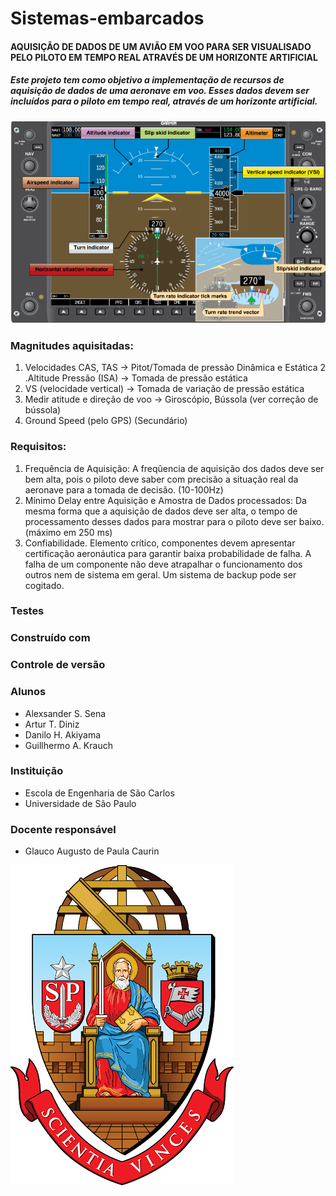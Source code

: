 # Sistemas-embarcados

#### AQUISIÇÃO DE DADOS DE UM AVIÃO EM VOO PARA SER VISUALISADO PELO PILOTO EM TEMPO REAL ATRAVÉS DE UM HORIZONTE ARTIFICIAL

##### Este projeto tem como objetivo a implementação de recursos de aquisição de dados de uma aeronave em voo. Esses dados devem ser incluídos para o piloto em tempo  real, através de um horizonte artificial.

![Horizonte Artificial](https://github.com/Alexsander-Sena/Sistemas-embarcados/blob/main/horizonte%20artificial.png)

### Magnitudes aquisitadas:
  1. Velocidades CAS, TAS -> Pitot/Tomada de pressão Dinâmica e Estática
  2 .Altitude Pressão (ISA) -> Tomada de pressão estática
  3. VS (velocidade vertical) -> Tomada de variação de pressão estática 
  4. Medir atitude e direção de voo -> Giroscópio, Bússola (ver correção de bússola)
  6. Ground Speed (pelo GPS) (Secundário)

### Requisitos:
  1. Frequência de Aquisição: A freqûencia de aquisição dos dados deve ser bem alta, pois o piloto deve saber com precisão a situação real da aeronave para a     tomada de decisão. (10-100Hz)
  2. Mínimo Delay entre Aquisição e Amostra de Dados processados: Da mesma forma que a aquisição de dados deve ser alta, o tempo de processamento desses dados para mostrar para o piloto deve ser baixo. (máximo em 250 ms)
  3. Confiabilidade. Elemento crítico, componentes devem apresentar certificação aeronáutica para garantir baixa probabilidade de falha. A falha de um componente não deve atrapalhar o funcionamento dos outros nem de sistema em geral. Um sistema de backup pode ser cogitado.


### Testes


### Construído com


### Controle de versão


### Alunos

* Alexsander S. Sena
* Artur T. Diniz
* Danilo H. Akiyama
* Guillhermo A. Krauch


### Instituição

* Escola de Engenharia de São Carlos 
* Universidade de São Paulo

### Docente responsável
* Glauco Augusto de Paula Caurin


![Emblema USP](https://github.com/Alexsander-Sena/Sistemas-embarcados/blob/b4b058cf1a0cc124654e30185625317d8727fa73/unnamed.png)
